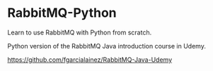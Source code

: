 RabbitMQ-Python
===============

Learn to use RabbitMQ with Python from scratch.

Python version of the RabbitMQ Java introduction course in Udemy.

https://github.com/fgarcialainez/RabbitMQ-Java-Udemy
